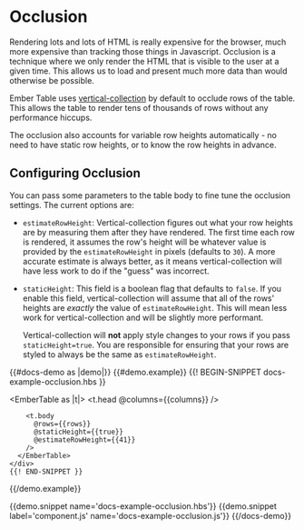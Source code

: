 # Occlusion

Rendering lots and lots of HTML is really expensive for the browser, much more
expensive than tracking those things in Javascript. Occlusion is a technique
where we only render the HTML that is visible to the user at a given time. This
allows us to load and present much more data than would otherwise be possible.

Ember Table uses [vertical-collection](https://github.com/html-next/vertical-collection)
by default to occlude rows of the table. This allows the table to render tens of
thousands of rows without any performance hiccups.

The occlusion also accounts for variable row heights automatically - no need to
have static row heights, or to know the row heights in advance.

## Configuring Occlusion

You can pass some parameters to the table body to fine tune the occlusion
settings. The current options are:

* `estimateRowHeight`: Vertical-collection figures out what your row heights
  are by measuring them after they have rendered. The first time each row is
  rendered, it assumes the row's height will be whatever value is provided by
  the `estimateRowHeight` in pixels (defaults to `30`). A more accurate estimate
  is always better, as it means vertical-collection will have less work to do
  if the "guess" was incorrect.

* `staticHeight`: This field is a boolean flag that defaults to `false`. If you
  enable this field, vertical-collection will assume that all of the rows'
  heights are _exactly_ the value of `estimateRowHeight`. This will mean less
  work for vertical-collection and will be slightly more performant.

  Vertical-collection will **not** apply style changes to your rows if you
  pass `staticHeight=true`. You are responsible for ensuring that your rows are
  styled to always be the same as `estimateRowHeight`.

{{#docs-demo as |demo|}}
  {{#demo.example}}
    {{! BEGIN-SNIPPET docs-example-occlusion.hbs }}
    <div class="demo-container">
      <EmberTable as |t|>
        <t.head @columns={{columns}} />

        <t.body
          @rows={{rows}}
          @staticHeight={{true}}
          @estimateRowHeight={{41}}
        />
      </EmberTable>
    </div>
    {{! END-SNIPPET }}
  {{/demo.example}}

  {{demo.snippet name='docs-example-occlusion.hbs'}}
  {{demo.snippet label='component.js' name='docs-example-occlusion.js'}}
{{/docs-demo}}

